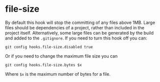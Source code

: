 # file-size

By default this hook will stop the committing of any files above 1MB. Large files should be dependencies of a project, rather than included in the project itself. Alternatively, some large files can be generated by the build and added to the `.gitignore`. If you need to turn this hook off you can:

```
git config hooks.file-size.disabled true
```

Or if you need to change the maximum file size you can

```
git config hooks.file-size.bytes $x
```

Where `$x` is the maximum number of bytes for a file.
